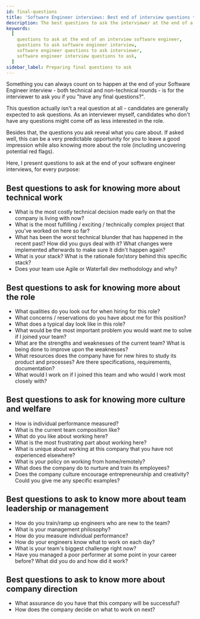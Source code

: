 ```yaml
---
id: final-questions
title: 'Software Engineer interviews: Best end of interview questions to ask'
description: The best questions to ask the interviewer at the end of a Software Engineer interview to leave a good impression
keywords:
  [
    questions to ask at the end of an interview software engineer,
    questions to ask software engineer interview,
    software engineer questions to ask interviewer,
    software engineer interview questions to ask,
  ]
sidebar_label: Preparing final questions to ask
---
```


Something you can always count on to happen at the end of your Software Engineer interview - both technical and non-technical rounds - is for the interviewer to ask you if you "have any final questions?".

This question actually isn't a real question at all - candidates are generally expected to ask questions. As an interviewer myself, candidates who don't have any questions might come off as less interested in the role.

Besides that, the questions you ask reveal what you care about. If asked well, this can be a very predictable opportunity for you to leave a good impression while also knowing more about the role (including uncovering potential red flags).

Here, I present questions to ask at the end of your software engineer interviews, for every purpose:

## Best questions to ask for knowing more about technical work

- What is the most costly technical decision made early on that the company is living with now?
- What is the most fulfilling / exciting / technically complex project that you've worked on here so far?
- What has been the worst technical blunder that has happened in the recent past? How did you guys deal with it? What changes were implemented afterwards to make sure it didn't happen again?
- What is your stack? What is the rationale for/story behind this specific stack?
- Does your team use Agile or Waterfall dev methodology and why?

## Best questions to ask for knowing more about the role

- What qualities do you look out for when hiring for this role?
- What concerns / reservations do you have about me for this position?
- What does a typical day look like in this role?
- What would be the most important problem you would want me to solve if I joined your team?
- What are the strengths and weaknesses of the current team? What is being done to improve upon the weaknesses?
- What resources does the company have for new hires to study its product and processes? Are there specifications, requirements, documentation?
- What would I work on if I joined this team and who would I work most closely with?

## Best questions to ask for knowing more culture and welfare

- How is individual performance measured?
- What is the current team composition like?
- What do you like about working here?
- What is the most frustrating part about working here?
- What is unique about working at this company that you have not experienced elsewhere?
- What is your policy on working from home/remotely?
- What does the company do to nurture and train its employees?
- Does the company culture encourage entrepreneurship and creativity? Could you give me any specific examples?

## Best questions to ask to know more about team leadership or management

- How do you train/ramp up engineers who are new to the team?
- What is your management philosophy?
- How do you measure individual performance?
- How do your engineers know what to work on each day?
- What is your team's biggest challenge right now?
- Have you managed a poor performer at some point in your career before? What did you do and how did it work?

## Best questions to ask to know more about company direction

- What assurance do you have that this company will be successful?
- How does the company decide on what to work on next?
